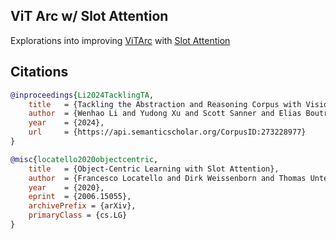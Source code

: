## ViT Arc w/ Slot Attention

Explorations into improving <a href="https://arxiv.org/abs/2410.06405">ViTArc</a> with <a href="https://github.com/lucidrains/slot-attention">Slot Attention</a>

## Citations

```bibtex
@inproceedings{Li2024TacklingTA,
    title   = {Tackling the Abstraction and Reasoning Corpus with Vision Transformers: the Importance of 2D Representation, Positions, and Objects},
    author  = {Wenhao Li and Yudong Xu and Scott Sanner and Elias Boutros Khalil},
    year    = {2024},
    url     = {https://api.semanticscholar.org/CorpusID:273228977}
}
```

```bibtex
@misc{locatello2020objectcentric,
    title   = {Object-Centric Learning with Slot Attention},
    author  = {Francesco Locatello and Dirk Weissenborn and Thomas Unterthiner and Aravindh Mahendran and Georg Heigold and Jakob Uszkoreit and Alexey Dosovitskiy and Thomas Kipf},
    year    = {2020},
    eprint  = {2006.15055},
    archivePrefix = {arXiv},
    primaryClass = {cs.LG}
}
```
